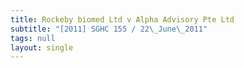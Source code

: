 ```yaml
---
title: Rockeby biomed Ltd v Alpha Advisory Pte Ltd
subtitle: "[2011] SGHC 155 / 22\_June\_2011"
tags: null
layout: single
---
```


